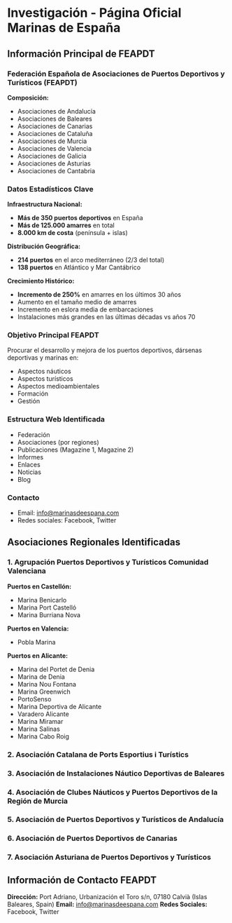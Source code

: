 # Investigación - Página Oficial Marinas de España

## Información Principal de FEAPDT

### Federación Española de Asociaciones de Puertos Deportivos y Turísticos (FEAPDT)

**Composición:**
- Asociaciones de Andalucía
- Asociaciones de Baleares  
- Asociaciones de Canarias
- Asociaciones de Cataluña
- Asociaciones de Murcia
- Asociaciones de Valencia
- Asociaciones de Galicia
- Asociaciones de Asturias
- Asociaciones de Cantabria

### Datos Estadísticos Clave

**Infraestructura Nacional:**
- **Más de 350 puertos deportivos** en España
- **Más de 125.000 amarres** en total
- **8.000 km de costa** (península + islas)

**Distribución Geográfica:**
- **214 puertos** en el arco mediterráneo (2/3 del total)
- **138 puertos** en Atlántico y Mar Cantábrico

**Crecimiento Histórico:**
- **Incremento de 250%** en amarres en los últimos 30 años
- Aumento en el tamaño medio de amarres
- Incremento en eslora media de embarcaciones
- Instalaciones más grandes en las últimas décadas vs años 70

### Objetivo Principal FEAPDT
Procurar el desarrollo y mejora de los puertos deportivos, dársenas deportivas y marinas en:
- Aspectos náuticos
- Aspectos turísticos  
- Aspectos medioambientales
- Formación
- Gestión

### Estructura Web Identificada
- Federación
- Asociaciones (por regiones)
- Publicaciones (Magazine 1, Magazine 2)
- Informes
- Enlaces
- Noticias
- Blog

### Contacto
- Email: info@marinasdeespana.com
- Redes sociales: Facebook, Twitter



## Asociaciones Regionales Identificadas

### 1. Agrupación Puertos Deportivos y Turísticos Comunidad Valenciana
**Puertos en Castellón:**
- Marina Benicarlo
- Marina Port Castelló  
- Marina Burriana Nova

**Puertos en Valencia:**
- Pobla Marina

**Puertos en Alicante:**
- Marina del Portet de Denia
- Marina de Denia
- Marina Nou Fontana
- Marina Greenwich
- PortoSenso
- Marina Deportiva de Alicante
- Varadero Alicante
- Marina Miramar
- Marina Salinas
- Marina Cabo Roig

### 2. Asociación Catalana de Ports Esportius i Turístics

### 3. Asociación de Instalaciones Náutico Deportivas de Baleares

### 4. Asociación de Clubes Náuticos y Puertos Deportivos de la Región de Murcia

### 5. Asociación de Puertos Deportivos y Turísticos de Andalucía

### 6. Asociación de Puertos Deportivos de Canarias

### 7. Asociación Asturiana de Puertos Deportivos y Turísticos

## Información de Contacto FEAPDT
**Dirección:** Port Adriano, Urbanización el Toro s/n, 07180 Calvià (Islas Baleares, Spain)
**Email:** info@marinasdeespana.com
**Redes Sociales:** Facebook, Twitter

